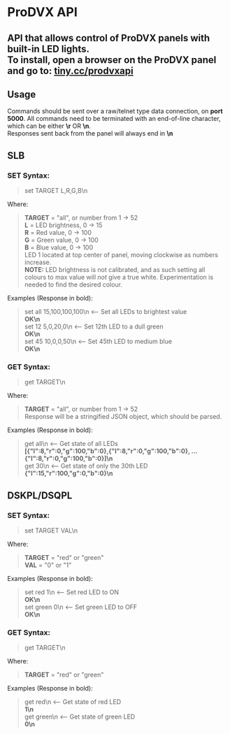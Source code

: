 # ProDVX API
API that allows control of ProDVX panels with built-in LED lights.  
To install, open a browser on the ProDVX panel and go to: [tiny.cc/prodvxapi](https://avdistributors.github.io/prodvx-api/)
---
## Usage
Commands should be sent over a raw/telnet type data connection, on **port 5000**.
All commands need to be terminated with an end-of-line character, which can be either **\r** OR **\n**.  
Responses sent back from the panel will always end in **\n**  

## SLB
### SET Syntax:
> set TARGET L,R,G,B\n

Where:
> **TARGET** = "all", or number from 1 -> 52  
> **L** = LED brightness, 0 -> 15  
> **R** = Red value, 0 -> 100  
> **G** = Green value, 0 -> 100  
> **B** = Blue value, 0 -> 100  
> LED 1 located at top center of panel, moving clockwise as numbers increase.  
**NOTE:** LED brightness is not calibrated, and as such setting all colours to max value will *not* give a true white. Experimentation is needed to find the desired colour.  
  
Examples (Response in bold):
> set all 15,100,100,100\n  <-- Set all LEDs to brightest value  
> **OK\n**  
> set 12 5,0,20,0\n         <-- Set 12th LED to a dull green  
> **OK\n**  
> set 45 10,0,0,50\n        <-- Set 45th LED to medium blue  
> **OK\n**  
  
### GET Syntax:
> get TARGET\n

Where:
> **TARGET** = "all", or number from 1 -> 52  
Response will be a stringified JSON object, which should be parsed.  
  
Examples (Response in bold):
> get all\n  <-- Get state of all LEDs  
> **\[\{"l":8,"r":0,"g":100,"b":0\},\{"l":8,"r":0,"g":100,"b":0\}, ... \{"l":8,"r":0,"g":100,"b":0\}\]\n**  
> get 30\n   <-- Get state of only the 30th LED  
> **\{"l":15,"r":100,"g":0,"b":0\}\n**  
  
  
## DSKPL/DSQPL
### SET Syntax:
> set TARGET VAL\n

Where:
> **TARGET** = "red" or "green"  
> **VAL** = "0" or "1"  
  
Examples (Response in bold):
> set red 1\n     <-- Set red LED to ON  
> **OK\n**  
> set green 0\n   <-- Set green LED to OFF  
> **OK\n**  
  
### GET Syntax:
> get TARGET\n

Where:
> **TARGET** = "red" or "green"
  
Examples (Response in bold):
> get red\n    <-- Get state of red LED  
> **1\n**  
> get green\n  <-- Get state of green LED  
> **0\n**  